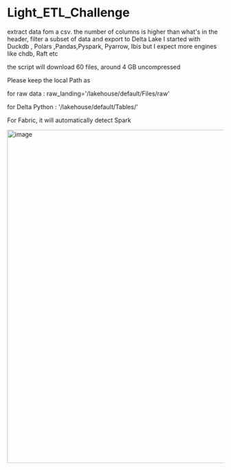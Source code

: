 # Light_ETL_Challenge
extract data fom a csv. the number of columns is higher than what's in the header, filter a subset of data and export to Delta Lake
I started with Duckdb , Polars ,Pandas,Pyspark, Pyarrow, Ibis but I expect more engines like chdb, Raft etc

the script will download 60 files, around 4 GB uncompressed

Please keep the local Path as 

for raw data : raw_landing='/lakehouse/default/Files/raw'

for Delta Python : '/lakehouse/default/Tables/'

For Fabric, it will automatically detect Spark

<img width="776" alt="image" src="https://github.com/djouallah/Light_ETL_Challenge/assets/12554469/29ccf459-f29e-47e9-8f7c-0f371fcc5f67">


